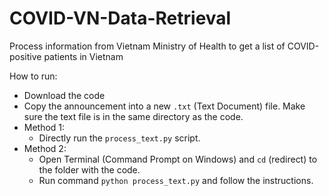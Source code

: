 # COVID-VN-Data-Retrieval
Process information from Vietnam Ministry of Health to get a list of COVID-positive patients in Vietnam

How to run:
* Download the code
* Copy the announcement into a new `.txt` (Text Document) file. Make sure the text file is in the same directory as the code.
* Method 1:
  * Directly run the `process_text.py` script.
* Method 2:
  * Open Terminal (Command Prompt on Windows) and `cd` (redirect) to the folder with the code.
  * Run command `python process_text.py` and follow the instructions. 